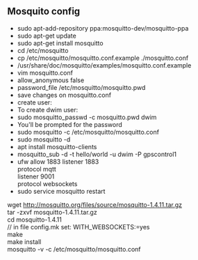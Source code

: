 ## Mosquito config ##

* sudo apt-add-repository ppa:mosquitto-dev/mosquitto-ppa
* sudo apt-get update
* sudo apt-get install mosquitto
* cd /etc/mosquitto
* cp /etc/mosquitto/mosquitto.conf.example ./mosquitto.conf
* /usr/share/doc/mosquitto/examples/mosquitto.conf.example
* vim mosquitto.conf
* allow_anonymous false
* password_file /etc/mosquitto/mosquitto.pwd
* save changes on mosquitto.conf
* create user:
* To create dwim user:
* sudo mosquitto_passwd -c mosquitto.pwd dwim 
* You'll be prompted for the password
* sudo mosquitto -c /etc/mosquitto/mosquitto.conf
* sudo mosquitto -d
* apt install mosquitto-clients
* mosquitto_sub -d -t hello/world -u dwim -P gpscontrol1
* ufw allow 1883
listener 1883  
protocol mqtt  
listener 9001  
protocol websockets  
* sudo service mosquitto restart

 wget http://mosquitto.org/files/source/mosquitto-1.4.11.tar.gz  
 tar -zxvf mosquitto-1.4.11.tar.gz  
 cd mosquitto-1.4.11  
   // in file config.mk set:   WITH_WEBSOCKETS:=yes  
 make  
 make install  
 mosquitto -v -c /etc/mosquitto/mosquitto.conf  
 
 
